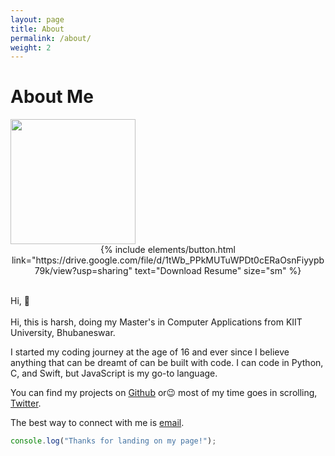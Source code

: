 ```yaml
---
layout: page
title: About
permalink: /about/
weight: 2
---
```


# **About Me**

<img src="{{ site.url }}/{{ site.author.image }}" width="200px" class="wow animated jackInTheBox" data-wow-delay=".2s">

<center>{% include elements/button.html link="https://drive.google.com/file/d/1tWb_PPkMUTuWPDt0cERaOsnFiyypb79k/view?usp=sharing" text="Download Resume" size="sm" %}
</center><br>

Hi, :wave: <br><br>
Hi, this is harsh, doing my Master's in Computer Applications from KIIT University, Bhubaneswar.

I started my coding journey at the age of 16 and ever since I believe anything that can be dreamt of can be built with code.
I can code in Python, C, and Swift, but JavaScript is my go-to language.

You can find my projects on <a target="_blank" href="https://github.com/harshvarddhantiwari">Github</a> or:wink: most of my time goes in scrolling, <a target="_blank" href="twitter.com/imharshhub">Twitter</a>.

The best way to connect with me is <a href="mailto:harshk915@gmail.com">email</a>.

``` javascript
console.log("Thanks for landing on my page!");
```


<!-- 
<div class="row">
{% include about/skills.html title="Programming Skills" source=site.data.programming-skills %}
{% include about/skills.html title="Other Skills" source=site.data.other-skills %}
</div> 

<div class="row">
{% include about/timeline.html %}
</div> -->
